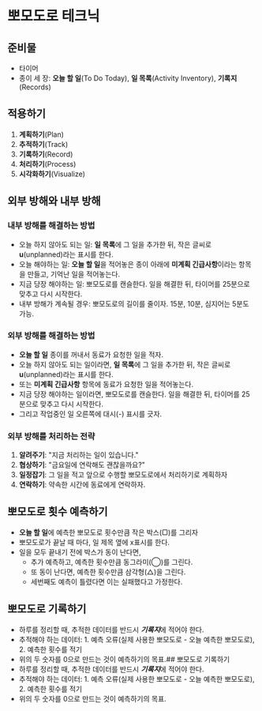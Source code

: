 # 뽀모도로 테크닉

## 준비물
  * 타이머
  * 종이 세 장: **오늘 할 일**(To Do Today), **일 목록**(Activity Inventory), **기록지**(Records)

## 적용하기
  1. **계획하기**(Plan)
  2. **추적하기**(Track)
  3. **기록하기**(Record)
  4. **처리하기**(Process)
  5. **시각화하기**(Visualize)

## 외부 방해와 내부 방해
### 내부 방해를 해결하는 방법
  * 오늘 하지 않아도 되는 일: **일 목록**에 그 일을 추가한 뒤, 작은 글씨로 **u**(unplanned)라는 표시를 한다.
  * 오늘 해야하는 일: **오늘 할 일**을 적어놓은 종이 아래에 **미계획 긴급사항**이라는 항목을 만들고, 기억난 일을 적어놓는다.
  * 지금 당장 해야하는 일: 뽀모도로를 캔슬한다. 일을 해결한 뒤, 타이머를 25분으로 맞추고 다시 시작한다.
  * 내부 방해가 계속될 경우: 뽀모도로의 길이를 줄이자. 15분, 10분, 심지어는 5분도 가능.

### 외부 방해를 해결하는 방법
  * **오늘 할 일** 종이를 꺼내서 동료가 요청한 일을 적자.
  * 오늘 하지 않아도 되는 일이라면, **일 목록**에 그 일을 추가한 뒤, 작은 글씨로 **u**(unplanned)라는 표시를 한다.
  * 또는 **미계획 긴급사항** 항목에 동료가 요청한 일을 적어놓는다.
  * 지금 당장 해야하는 일이라면, 뽀모도로를 캔슬한다. 일을 해결한 뒤, 타이머를 25분으로 맞추고 다시 시작한다.
  * 그리고 작업중인 일 오른쪽에 대시(-) 표시를 긋자.

### 외부 방해를 처리하는 전략
  1. **알려주기**: "지금 처리하는 일이 있습니다."
  1. **협상하기**: "금요일에 연락해도 괜찮을까요?"
  1. **일정잡기**: 그 일을 적고 앞으로 수행할 뽀모도로에서 처리하기로 계획하자
  1. **연락하기**: 약속한 시간에 동료에게 연락하자.

## 뽀모도로 횟수 예측하기
  * **오늘 할 일**에 예측한 뽀모도로 횟수만큼 작은 박스(▢)를 그리자
  * 뽀모도로가 끝날 때 마다, 일 제목 옆에 x표시를 한다.
  * 일을 모두 끝내기 전에 박스가 동이 난다면,
    * 추가 예측하고, 예측한 횟수만큼 동그라미(◯)를 그린다.
    * 또 동이 난다면, 예측한 횟수만큼 삼각형(△)을 그린다.
    * 세번째도 예측이 틀렸다면 이는 실패했다고 가정한다.

## 뽀모도로 기록하기
  * 하루를 정리할 때, 추적한 데이터를 반드시 ***기록지***에 적어야 한다.
  * 추적해야 하는 데이터: 1. 예측 오류(실제 사용한 뽀모도로 - 오늘 예측한 뽀모도로), 2. 예측한 횟수를 적기
  * 위의 두 숫자를 0으로 만드는 것이 예측하기의 목표.## 뽀모도로 기록하기
  * 하루를 정리할 때, 추적한 데이터를 반드시 ***기록지***에 적어야 한다.
  * 추적해야 하는 데이터: 1. 예측 오류(실제 사용한 뽀모도로 - 오늘 예측한 뽀모도로), 2. 예측한 횟수를 적기
  * 위의 두 숫자를 0으로 만드는 것이 예측하기의 목표.